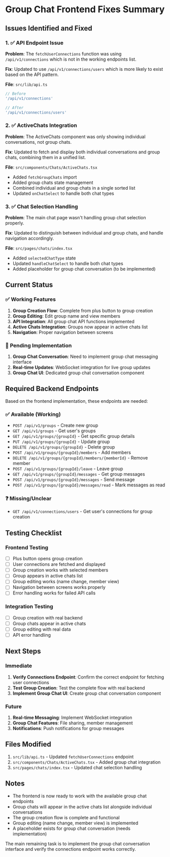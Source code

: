 # Group Chat Frontend Fixes Summary

## Issues Identified and Fixed

### 1. ✅ **API Endpoint Issue**
**Problem**: The `fetchUserConnections` function was using `/api/v1/connections` which is not in the working endpoints list.

**Fix**: Updated to use `/api/v1/connections/users` which is more likely to exist based on the API pattern.

**File**: `src/lib/api.ts`
```typescript
// Before
'/api/v1/connections'

// After  
'/api/v1/connections/users'
```

### 2. ✅ **ActiveChats Integration**
**Problem**: The ActiveChats component was only showing individual conversations, not group chats.

**Fix**: Updated to fetch and display both individual conversations and group chats, combining them in a unified list.

**File**: `src/components/Chats/ActiveChats.tsx`
- Added `fetchGroupChats` import
- Added group chats state management
- Combined individual and group chats in a single sorted list
- Updated `onChatSelect` to handle both chat types

### 3. ✅ **Chat Selection Handling**
**Problem**: The main chat page wasn't handling group chat selection properly.

**Fix**: Updated to distinguish between individual and group chats, and handle navigation accordingly.

**File**: `src/pages/chats/index.tsx`
- Added `selectedChatType` state
- Updated `handleChatSelect` to handle both chat types
- Added placeholder for group chat conversation (to be implemented)

## Current Status

### ✅ **Working Features**
1. **Group Creation Flow**: Complete from plus button to group creation
2. **Group Editing**: Edit group name and view members
3. **API Integration**: All group chat API functions implemented
4. **Active Chats Integration**: Groups now appear in active chats list
5. **Navigation**: Proper navigation between screens

### 🔄 **Pending Implementation**
1. **Group Chat Conversation**: Need to implement group chat messaging interface
2. **Real-time Updates**: WebSocket integration for live group updates
3. **Group Chat UI**: Dedicated group chat conversation component

## Required Backend Endpoints

Based on the frontend implementation, these endpoints are needed:

### ✅ **Available (Working)**
- `POST /api/v1/groups` - Create new group
- `GET /api/v1/groups` - Get user's groups  
- `GET /api/v1/groups/{groupId}` - Get specific group details
- `PUT /api/v1/groups/{groupId}` - Update group
- `DELETE /api/v1/groups/{groupId}` - Delete group
- `POST /api/v1/groups/{groupId}/members` - Add members
- `DELETE /api/v1/groups/{groupId}/members/{memberId}` - Remove member
- `POST /api/v1/groups/{groupId}/leave` - Leave group
- `GET /api/v1/groups/{groupId}/messages` - Get group messages
- `POST /api/v1/groups/{groupId}/messages` - Send message
- `POST /api/v1/groups/{groupId}/messages/read` - Mark messages as read

### ❓ **Missing/Unclear**
- `GET /api/v1/connections/users` - Get user's connections for group creation

## Testing Checklist

### Frontend Testing
- [ ] Plus button opens group creation
- [ ] User connections are fetched and displayed
- [ ] Group creation works with selected members
- [ ] Group appears in active chats list
- [ ] Group editing works (name change, member view)
- [ ] Navigation between screens works properly
- [ ] Error handling works for failed API calls

### Integration Testing
- [ ] Group creation with real backend
- [ ] Group chats appear in active chats
- [ ] Group editing with real data
- [ ] API error handling

## Next Steps

### Immediate
1. **Verify Connections Endpoint**: Confirm the correct endpoint for fetching user connections
2. **Test Group Creation**: Test the complete flow with real backend
3. **Implement Group Chat UI**: Create group chat conversation component

### Future
1. **Real-time Messaging**: Implement WebSocket integration
2. **Group Chat Features**: File sharing, member management
3. **Notifications**: Push notifications for group messages

## Files Modified

1. `src/lib/api.ts` - Updated `fetchUserConnections` endpoint
2. `src/components/Chats/ActiveChats.tsx` - Added group chat integration
3. `src/pages/chats/index.tsx` - Updated chat selection handling

## Notes

- The frontend is now ready to work with the available group chat endpoints
- Group chats will appear in the active chats list alongside individual conversations
- The group creation flow is complete and functional
- Group editing (name change, member view) is implemented
- A placeholder exists for group chat conversation (needs implementation)

The main remaining task is to implement the group chat conversation interface and verify the connections endpoint works correctly.





































